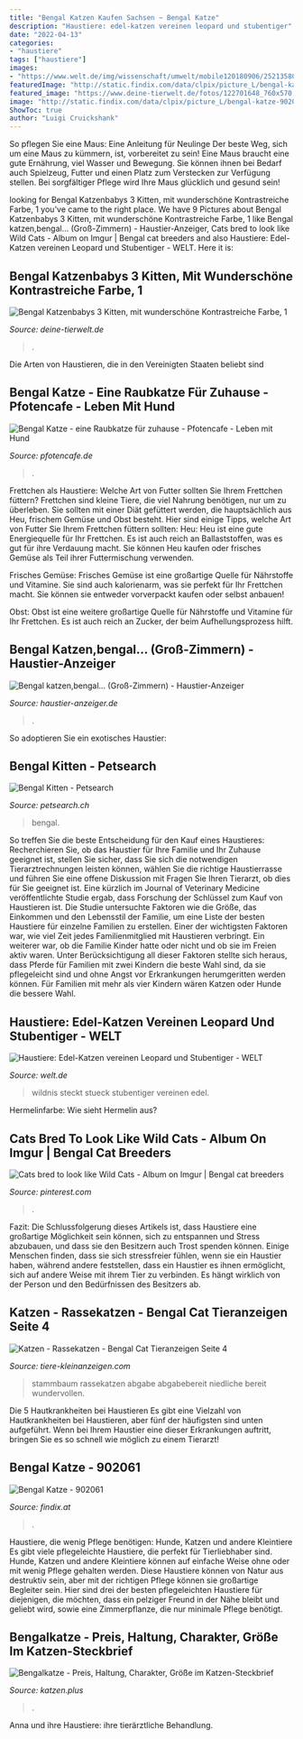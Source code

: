 ```yaml
---
title: "Bengal Katzen Kaufen Sachsen ~ Bengal Katze"
description: "Haustiere: edel-katzen vereinen leopard und stubentiger"
date: "2022-04-13"
categories:
- "haustiere"
tags: ["haustiere"]
images:
- "https://www.welt.de/img/wissenschaft/umwelt/mobile120180906/2521358047-ci16x9-w1200/Tiger-fuers-Wohnzimmer-In-Hybridkatzen-steckt-ein-Stueck-Wildnis-2.jpg"
featuredImage: "http://static.findix.com/data/clpix/picture_L/bengal-katze-902061-1.jpg"
featured_image: "https://www.deine-tierwelt.de/fotos/122701648_760x570.jpg"
image: "http://static.findix.com/data/clpix/picture_L/bengal-katze-902061-1.jpg"
ShowToc: true
author: "Luigi Cruickshank"
---
```



So pflegen Sie eine Maus: Eine Anleitung für Neulinge
Der beste Weg, sich um eine Maus zu kümmern, ist, vorbereitet zu sein! Eine Maus braucht eine gute Ernährung, viel Wasser und Bewegung. Sie können ihnen bei Bedarf auch Spielzeug, Futter und einen Platz zum Verstecken zur Verfügung stellen. Bei sorgfältiger Pflege wird Ihre Maus glücklich und gesund sein!

	

		
looking for Bengal Katzenbabys 3 Kitten, mit wunderschöne Kontrastreiche Farbe, 1 you've came to the right place. We have 9 Pictures about Bengal Katzenbabys 3 Kitten, mit wunderschöne Kontrastreiche Farbe, 1 like Bengal katzen,bengal… (Groß-Zimmern) - Haustier-Anzeiger, Cats bred to look like Wild Cats - Album on Imgur | Bengal cat breeders and also Haustiere: Edel-Katzen vereinen Leopard und Stubentiger - WELT. Here it is:
		
    
## Bengal Katzenbabys 3 Kitten, Mit Wunderschöne Kontrastreiche Farbe, 1

<img loading=lazy src="https://www.deine-tierwelt.de/fotos/122701648_760x570.jpg" onerror="this.onerror=null;this.src='https://tse3.mm.bing.net/th?id=OIP.yBnuM_Tfe7i2fQyoJ7o9hgHaFj&amp;pid=15.1';" alt="Bengal Katzenbabys 3 Kitten, mit wunderschöne Kontrastreiche Farbe, 1">

_Source: deine-tierwelt.de_

>. 

	

Die Arten von Haustieren, die in den Vereinigten Staaten beliebt sind

    
## Bengal Katze - Eine Raubkatze Für Zuhause - Pfotencafe - Leben Mit Hund

<img loading=lazy src="https://pfotencafe.de/wp-content/uploads/2017/10/Bengal-1.jpg" onerror="this.onerror=null;this.src='https://tse2.mm.bing.net/th?id=OIP.oEokSgXbrPj-U4Mmmxzb-wHaE7&amp;pid=15.1';" alt="Bengal Katze - eine Raubkatze für zuhause - Pfotencafe - Leben mit Hund">

_Source: pfotencafe.de_

>. 

	

Frettchen als Haustiere: Welche Art von Futter sollten Sie Ihrem Frettchen füttern?
Frettchen sind kleine Tiere, die viel Nahrung benötigen, nur um zu überleben. Sie sollten mit einer Diät gefüttert werden, die hauptsächlich aus Heu, frischem Gemüse und Obst besteht. Hier sind einige Tipps, welche Art von Futter Sie Ihrem Frettchen füttern sollten:
Heu: Heu ist eine gute Energiequelle für Ihr Frettchen. Es ist auch reich an Ballaststoffen, was es gut für ihre Verdauung macht. Sie können Heu kaufen oder frisches Gemüse als Teil ihrer Futtermischung verwenden.

Frisches Gemüse: Frisches Gemüse ist eine großartige Quelle für Nährstoffe und Vitamine. Sie sind auch kalorienarm, was sie perfekt für Ihr Frettchen macht. Sie können sie entweder vorverpackt kaufen oder selbst anbauen!

Obst: Obst ist eine weitere großartige Quelle für Nährstoffe und Vitamine für Ihr Frettchen. Es ist auch reich an Zucker, der beim Aufhellungsprozess hilft.

    
## Bengal Katzen,bengal… (Groß-Zimmern) - Haustier-Anzeiger

<img loading=lazy src="https://www.deine-tierwelt.de/fotos/120555285_xl.jpg" onerror="this.onerror=null;this.src='https://tse4.mm.bing.net/th?id=OIP.dGalnryKGLnai8pQy1ZLMQHaGB&amp;pid=15.1';" alt="Bengal katzen,bengal… (Groß-Zimmern) - Haustier-Anzeiger">

_Source: haustier-anzeiger.de_

>. 

	

So adoptieren Sie ein exotisches Haustier:

    
## Bengal Kitten - Petsearch

<img loading=lazy src="https://petsearch.ch/wp-content/uploads/2021/07/24966.jpg" onerror="this.onerror=null;this.src='https://tse4.mm.bing.net/th?id=OIP.ba0xG8keqRq9e8AqwWrsgQHaLH&amp;pid=15.1';" alt="Bengal Kitten - Petsearch">

_Source: petsearch.ch_

>bengal. 

	

So treffen Sie die beste Entscheidung für den Kauf eines Haustieres: Recherchieren Sie, ob das Haustier für Ihre Familie und Ihr Zuhause geeignet ist, stellen Sie sicher, dass Sie sich die notwendigen Tierarztrechnungen leisten können, wählen Sie die richtige Haustierrasse und führen Sie eine offene Diskussion mit Fragen Sie Ihren Tierarzt, ob dies für Sie geeignet ist.
Eine kürzlich im Journal of Veterinary Medicine veröffentlichte Studie ergab, dass Forschung der Schlüssel zum Kauf von Haustieren ist. Die Studie untersuchte Faktoren wie die Größe, das Einkommen und den Lebensstil der Familie, um eine Liste der besten Haustiere für einzelne Familien zu erstellen. Einer der wichtigsten Faktoren war, wie viel Zeit jedes Familienmitglied mit Haustieren verbringt. Ein weiterer war, ob die Familie Kinder hatte oder nicht und ob sie im Freien aktiv waren. Unter Berücksichtigung all dieser Faktoren stellte sich heraus, dass Pferde für Familien mit zwei Kindern die beste Wahl sind, da sie pflegeleicht sind und ohne Angst vor Erkrankungen herumgeritten werden können. Für Familien mit mehr als vier Kindern wären Katzen oder Hunde die bessere Wahl.

    
## Haustiere: Edel-Katzen Vereinen Leopard Und Stubentiger - WELT

<img loading=lazy src="https://www.welt.de/img/wissenschaft/umwelt/mobile120180906/2521358047-ci16x9-w1200/Tiger-fuers-Wohnzimmer-In-Hybridkatzen-steckt-ein-Stueck-Wildnis-2.jpg" onerror="this.onerror=null;this.src='https://tse1.mm.bing.net/th?id=OIP.8yLYuTK0506uznXv0s6fdQHaEK&amp;pid=15.1';" alt="Haustiere: Edel-Katzen vereinen Leopard und Stubentiger - WELT">

_Source: welt.de_

>wildnis steckt stueck stubentiger vereinen edel. 

	

Hermelinfarbe: Wie sieht Hermelin aus?

    
## Cats Bred To Look Like Wild Cats - Album On Imgur | Bengal Cat Breeders

<img loading=lazy src="https://i.pinimg.com/originals/a1/7a/71/a17a71eaa09b2f2dfb49e31908ecca9f.jpg" onerror="this.onerror=null;this.src='https://tse1.mm.bing.net/th?id=OIP.6BDUJJY0_i4OmB-0xu9lGAHaE7&amp;pid=15.1';" alt="Cats bred to look like Wild Cats - Album on Imgur | Bengal cat breeders">

_Source: pinterest.com_

>. 

	

Fazit:
Die Schlussfolgerung dieses Artikels ist, dass Haustiere eine großartige Möglichkeit sein können, sich zu entspannen und Stress abzubauen, und dass sie den Besitzern auch Trost spenden können. Einige Menschen finden, dass sie sich stressfreier fühlen, wenn sie ein Haustier haben, während andere feststellen, dass ein Haustier es ihnen ermöglicht, sich auf andere Weise mit ihrem Tier zu verbinden. Es hängt wirklich von der Person und den Bedürfnissen des Besitzers ab.

    
## Katzen - Rassekatzen - Bengal Cat Tieranzeigen Seite 4

<img loading=lazy src="https://tiere-kleinanzeigen.com/export/20161028095242.jpg" onerror="this.onerror=null;this.src='https://tse4.mm.bing.net/th?id=OIP.snmEcdA-i3eEwG_3hKTQcwHaKW&amp;pid=15.1';" alt="Katzen - Rassekatzen - Bengal Cat Tieranzeigen Seite 4">

_Source: tiere-kleinanzeigen.com_

>stammbaum rassekatzen abgabe abgabebereit niedliche bereit wundervollen. 

	

Die 5 Hautkrankheiten bei Haustieren
Es gibt eine Vielzahl von Hautkrankheiten bei Haustieren, aber fünf der häufigsten sind unten aufgeführt. Wenn bei Ihrem Haustier eine dieser Erkrankungen auftritt, bringen Sie es so schnell wie möglich zu einem Tierarzt!

    
## Bengal Katze - 902061

<img loading=lazy src="http://static.findix.com/data/clpix/picture_L/bengal-katze-902061-1.jpg" onerror="this.onerror=null;this.src='https://tse3.mm.bing.net/th?id=OIP.RQGYcvsCOvq484V8ymCnLgHaE8&amp;pid=15.1';" alt="Bengal Katze - 902061">

_Source: findix.at_

>. 

	

Haustiere, die wenig Pflege benötigen: Hunde, Katzen und andere Kleintiere
Es gibt viele pflegeleichte Haustiere, die perfekt für Tierliebhaber sind. Hunde, Katzen und andere Kleintiere können auf einfache Weise ohne oder mit wenig Pflege gehalten werden. Diese Haustiere können von Natur aus destruktiv sein, aber mit der richtigen Pflege können sie großartige Begleiter sein. Hier sind drei der besten pflegeleichten Haustiere für diejenigen, die möchten, dass ein pelziger Freund in der Nähe bleibt und geliebt wird, sowie eine Zimmerpflanze, die nur minimale Pflege benötigt.

    
## Bengalkatze - Preis, Haltung, Charakter, Größe Im Katzen-Steckbrief

<img loading=lazy src="https://katzen.plus/wp-content/katzen/2019/11/bengalkatze-baby-bs-322881469.jpg" onerror="this.onerror=null;this.src='https://tse3.mm.bing.net/th?id=OIP.IhFS3-ikMpfFJd6T71FbOAHaE8&amp;pid=15.1';" alt="Bengalkatze - Preis, Haltung, Charakter, Größe im Katzen-Steckbrief">

_Source: katzen.plus_

>. 

	

Anna und ihre Haustiere: ihre tierärztliche Behandlung.

